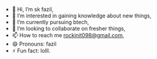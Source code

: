 - 👋 Hi, I’m sk fazil,
- 👀 I’m interested in gaining knowledge about new things,
- 🌱 I’m currently pursuing btech, 
- 💞️ I’m looking to collaborate on fresher things,
- 📫 How to reach me rockinit098@gmail.com,
- 😄 Pronouns: fazil
- ⚡ Fun fact: lolll.

<!---
rockgang09/rockgang09 is a ✨ special ✨ repository because its `README.md` (this file) appears on your GitHub profile.
You can click the Preview link to take a look at your changes.
--->

